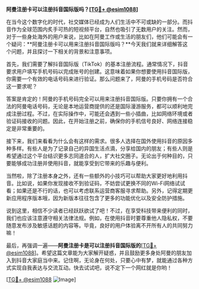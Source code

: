 **阿曼注册卡可以注册抖音国际版吗？[[TG💪+ @esim1088](https://t.me/s/esim1088)]**

在当今这个数字化的时代，社交媒体已经成为人们生活中不可或缺的一部分。而抖音作为全球范围内炙手可热的短视频平台，自然也吸引了无数用户的关注。然而，对于一些身处海外的用户来说，比如在阿曼工作或生活的朋友们，他们可能会有一个疑问：**阿曼注册卡可以用来注册抖音国际版吗？**今天我们就来详细解答这个问题，并且探讨一下相关的背景和注意事项。

首先，我们需要了解抖音国际版（TikTok）的基本注册流程。通常情况下，抖音要求用户填写手机号码以完成账号的创建。这意味着如果你想要使用抖音国际版，你需要一个有效的电话号码来进行验证。那么问题来了，阿曼的手机号码是否符合这一要求呢？

答案是肯定的！阿曼的手机号码完全可以用来注册抖音国际版。只要你拥有一个合法的阿曼电话号码，无论是本地运营商提供的还是国际漫游服务，都可以顺利地完成注册过程。不过，在实际操作中，可能还会遇到一些小插曲，比如网络环境或者验证码接收的问题。因此，在开始注册之前，确保你的手机信号良好、网络连接稳定是非常重要的。

接下来，我们来看看为什么会有这样的需求。很多人选择在国外使用抖音的原因多种多样。有些人是为了记录自己的异国生活点滴，分享给国内的朋友；有些人则是希望通过这个平台结识更多志同道合的人，扩大社交圈子。无论出于何种目的，只要能够成功注册并使用抖音，就能享受到它带来的乐趣与便利。

当然啦，除了注册本身之外，还有一些额外的小技巧可以帮助大家更好地利用抖音。比如说，如果你发现接收不到验证码，不妨尝试更换不同的Wi-Fi网络试试看；如果还是不行的话，也可以考虑联系运营商客服寻求帮助。另外，记得定期更新应用程序版本哦，因为新版本往往包含了更多的功能优化以及安全防护措施。

说到这里，相信不少读者已经跃跃欲试了吧！不过，在享受科技带来便利的同时，我们也应该注意遵守相关法律法规。例如，在使用抖音时要尊重他人隐私权，不要随意发布涉及敏感话题的内容等。毕竟，良好的用户体验离不开所有人的共同努力嘛！

最后，再强调一遍——**阿曼注册卡是可以注册抖音国际版的**[[TG💪+ @esim1088](https://t.me/s/esim1088)]。希望这篇文章能为大家解开疑惑，并且鼓励更多身处阿曼的朋友加入到抖音大家庭当中来。记住啊，无论身在何处，只要心中有梦，就能通过各种方式实现自我表达与交流互动。快去试试吧，说不定下一个网红就是你哟！

[[TG💪+ @esim1088](https://t.me/s/esim1088) ![Image](https://i.postimg.cc/4NQfJmqS/Snipaste-2025-05-13-00-14-12.png)]